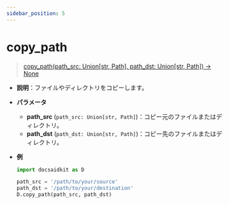 ```yaml
---
sidebar_position: 5
---
```


# copy_path

> [copy_path(path_src: Union[str, Path], path_dst: Union[str, Path]) -> None](https://github.com/DocsaidLab/DocsaidKit/blob/012540eebaebb2718987dd3ec0f7dcf40f403caa/docsaidkit/utils/custom_path.py#L34)

- **説明**：ファイルやディレクトリをコピーします。

- **パラメータ**

  - **path_src** (`path_src: Union[str, Path]`)：コピー元のファイルまたはディレクトリ。
  - **path_dst** (`path_dst: Union[str, Path]`)：コピー先のファイルまたはディレクトリ。

- **例**

  ```python
  import docsaidkit as D

  path_src = '/path/to/your/source'
  path_dst = '/path/to/your/destination'
  D.copy_path(path_src, path_dst)
  ```
